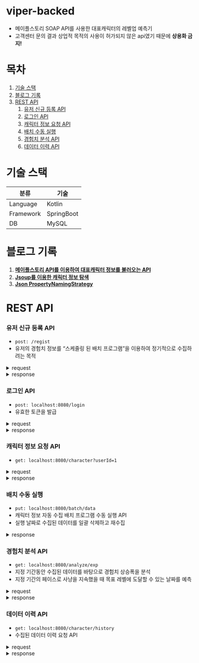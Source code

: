 # viper-backed

- 메이플스토리 SOAP API를 사용한 대표캐릭터의 레벨업 예측기
- 고객센터 문의 결과 상업적 목적의 사용이 허가되지 않은 api였기 때문에 **상용화 금지!**

# 목차
1. [기술 스택](https://github.com/gaon-park/viper-backend/blob/master/README.md#%EA%B8%B0%EC%88%A0-%EC%8A%A4%ED%83%9D)
2. [블로그 기록](https://github.com/gaon-park/viper-backend/blob/master/README.md#%EB%B8%94%EB%A1%9C%EA%B7%B8-%EA%B8%B0%EB%A1%9D)
3. [REST API](https://github.com/gaon-park/viper-backend/blob/master/README.md#rest-api)
    1. [유저 신규 등록 API](https://github.com/gaon-park/viper-backend/blob/master/README.md#%EC%9C%A0%EC%A0%80-%EC%8B%A0%EA%B7%9C-%EB%93%B1%EB%A1%9D-api)
    2. [로그인 API](https://github.com/gaon-park/viper-backend/blob/master/README.md#%EB%A1%9C%EA%B7%B8%EC%9D%B8-api)
    3. [캐릭터 정보 요청 API](https://github.com/gaon-park/viper-backend/blob/master/README.md#%EC%BA%90%EB%A6%AD%ED%84%B0-%EC%A0%95%EB%B3%B4-%EC%9A%94%EC%B2%AD-api)
    4. [배치 수동 실행](https://github.com/gaon-park/viper-backend/blob/master/README.md#%EB%B0%B0%EC%B9%98-%EC%88%98%EB%8F%99-%EC%8B%A4%ED%96%89)
    5. [경험치 분석 API](https://github.com/gaon-park/viper-backend/blob/master/README.md#%EA%B2%BD%ED%97%98%EC%B9%98-%EB%B6%84%EC%84%9D-api)
    6. [데이터 이력 API](https://github.com/gaon-park/viper-backend/blob/master/README.md#%EB%8D%B0%EC%9D%B4%ED%84%B0-%EC%9D%B4%EB%A0%A5-api)

# 기술 스택
<table>
    <thead>
        <tr>
            <th>분류</th>
            <th>기술</th>
        </tr>
    </thead>
    <tbody>
        <tr>
            <td>Language</td>
            <td>Kotlin</td>
        </tr>
        <tr>
            <td>Framework</td>
            <td>SpringBoot</td>
        </tr>
        <tr>
            <td>DB</td>
            <td>MySQL</td>
        </tr>
    </tbody>
</table>


# 블로그 기록

1. **[메이플스토리 API를 이용하여 대표캐릭터 정보를 불러오는 API](https://ondol-diary.tistory.com/3)**
2. **[Jsoup를 이용한 캐릭터 정보 탐색](https://ondol-diary.tistory.com/4)**
3. **[Json PropertyNamingStrategy](https://ondol-diary.tistory.com/5)**

# REST API

### 유저 신규 등록 API
- `post: /regist`
- 유저의 경험치 정보를 “스케줄링 된 배치 프로그램”을 이용하여 정기적으로 수집하려는 목적

<details>
<summary>request</summary>
<div markdown="1">

```json
{
    "accountId": "넥슨 홈페이지에서 알 수 있는 계정 ID", // 확인 방법은 블로그 기록 참고
    "email": "dol@gmail.com", // 이메일 ID 
    "password": "qwer", // 비밀번호
    "confirmPassword": "qwer", // 비밀번호 확인
    "terms": true // 정보 수집 동의
}
```

</div>
</details>

<details>
<summary>response</summary>
<div markdown="1">

```json
{
    "jwt_token": "eyJhbGciOiJIUzI1NiJ9.eyJzdWIiOiJkb2xAZ21haWwuY29tIiwicm9sZXMiOlsiUk9MRV9VU0VSIl0sImlhdCI6MTY5NDg2NzM4NSwiZXhwIjoxNjk0ODY5MTg1fQ.D1Qj12Vqc1jeOoXb2YJ5A8sjd_AHzqCBQREg2NOtRw8"
}
```

</div>

</details>


### 로그인 API
- `post: localhost:8080/login`
- 유효한 토큰을 발급
<details>
<summary>request</summary>
<div markdown="1">

```json
{
    "email": "dol@gmail.com", // 이메일 ID
    "password": "qwer" // 비밀번호
}
```

</div>
</details>

<details>
<summary>response</summary>
<div markdown="1">

```json
{
    "jwt_token": "eyJhbGciOiJIUzI1NiJ9.eyJzdWIiOiJkb2xAZ21haWwuY29tIiwicm9sZXMiOlsiUk9MRV9VU0VSIl0sImlhdCI6MTY5NDg2NzM4NSwiZXhwIjoxNjk0ODY5MTg1fQ.D1Qj12Vqc1jeOoXb2YJ5A8sjd_AHzqCBQREg2NOtRw8"
}
```

</div>
</details>

### 캐릭터 정보 요청 API 
- `get: localhost:8080/character?userId=1`

<details>
<summary>request</summary>

<div markdown="1">

- parameter: userId (DB 등록된 유저의 pk)

</div>

</details>

<details>
<summary>response</summary>
<div markdown="1">

```json
{
    "avatar_img_url": "http://avatar.maplestory.nexon.com/Character/BMEALBGIOAHHIICCMOLCFNFKFLBLFMKPNGPBLMCKIGGHEFMKJOJOBHCFBCJNAAIELNHCBHBMFLBGONPBNDBIOEPKGPCABLDLCODBOLBGPHKAPPFCKNGBMBIPCEAFNIEKDKIBOGNIPAALJBBAJHBDELMNHAINLFLLOINKFILNENLPKCBILDIOHFJEMNAOBNFHKMEPPEHKPAMDMJAJPACFPMGGMCBFFLELJLGPDJNMHOFHPFGCBLDCIOECPFICDDKM.png",
	// 아바타 이미지 cdn link
    "world_name": "리부트", // 월드
    "character_name": "뽀돌", // 캐릭터 닉네임
    "lev": 278, // 캐릭터 레벨
    "exp": 3791080069971, // 캐릭터 보유 경험치
    "job": "해적", // 캐릭터 직업군
    "job_detail": "바이퍼", // 캐릭터 세부 직업
    "pop": 56, // 캐릭터 인기도
    "total_rank": 14006, // 캐릭터 전체 월드 랭킹
    "world_rank": 10324 // 캐릭터 월드 랭킹
}
```

</div>

</details>

### 배치 수동 실행
- `put: localhost:8080/batch/data`
- 캐릭터 정보 자동 수집 배치 프로그램 수동 실행 API
- 실행 날짜로 수집된 데이터를 일괄 삭제하고 재수집

<details>
<summary>response</summary>
<div markdown="1">

```
ok
```

</div>
</details>

### 경험치 분석 API
- `get: localhost:8080/analyze/exp`
- 지정 기간동안 수집된 데이터를 바탕으로 경험치 상승폭을 분석
- 지정 기간의 페이스로 사냥을 지속했을 때 목표 레벨에 도달할 수 있는 날짜를 예측

<details>
<summary>request</summary>
<div markdown="1">

```json
{
    "userId": 1, // DB 등록된 유저의 pk
    "startDate": "2023-09-15", // 페이스 분석 시작 일자
    "endDate": "2023-09-16", // 페이스 분석 마지막 일자
    "targetLev": 280 // 달성하고자 하는 레벨
}

```

</div>
</details>

<details>
<summary>response</summary>
<div markdown="1">

> error 응답

- 수집된 데이터로 페이스(상승폭)를 분석할 수 없는 경우

```json
{
    "error": true,
    "message": "경험치 데이터가 쌓이지 않아 계산이 불가합니다."
}

```

> 정상 응답

```json
{
    "total_duration": 1, // 페이스 분석에 사용된 기간의 길이
    "avg_exp": 14080000000, // 평균 경험치 상승치
    "avg_exp_percent": 0, // 평균 경험치 상승치(%)
    "target_lev": 280, // 목표 레벨
    "remain_exp_for_target_lev": 33869708042158, // 목표 레벨까지 남은 경험치
    "remain_days_for_target_lev": 2406, // 목표 레벨까지 남은 기간의 길이
    "exp_percent_for_target_lev": 79.42785723000222, // 목표 레벨까지 남은 경험치(%)
    "completion_date": "2030-04-18" // 달성 일자 (예측값)
}
```
```json
{
    "total_duration": 1,
    "avg_exp": 14080000000,
    "avg_exp_percent": 0,
    "target_lev": 290,
    "remain_exp_for_target_lev": 996979461309219,
    "remain_days_for_target_lev": 70808,
    "exp_percent_for_target_lev": 11.59558144026126,
    "completion_date": "2217-07-29"
}
```
```json
{
    "total_duration": 1,
    "avg_exp": 14080000000,
    "avg_exp_percent": 0,
    "target_lev": 300,
    "remain_exp_for_target_lev": 9970006377507102,
    "remain_days_for_target_lev": 708097,
    "exp_percent_for_target_lev": 1.2946430879619548,
    "completion_date": "3962-05-31"
}
```

</div>
</details>

### 데이터 이력 API
- `get: localhost:8080/character/history`
- 수집된 데이터 이력 요청 API

<details>
<summary>request</summary>
<div markdown="1">

```json
{
    "userId": 1 // DB 등록된 유저의 pk
}
```

</div>
</details>

<details>
<summary>response</summary>
<div markdown="1">

```json
{
    "expHistory": [
        {
            "lev": 278,
            "exp": 3804080069971,
            "target_lev": 300,
            "exp_percent_for_next_lev": 21.204578958618477,
            "exp_percent_for_target_lev": 1.2946430879619548,
            "date": "2023-09-16"
        }
    ],
    "worldRankHistory": [
        {
            "rank": 10324,
            "date": "2023-09-16"
        }
    ],
    "totalRankHistory": [
        {
            "rank": 14006,
            "date": "2023-09-16"
        }
    ],
    "popHistory": [
        {
            "pop": 56,
            "date": "2023-09-16"
        }
    ]
}
```

</div>
</details>
